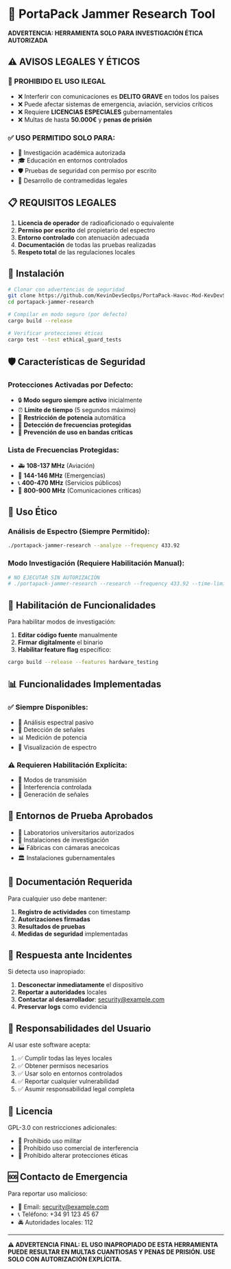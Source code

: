 
# 🚨 PortaPack Jammer Research Tool

**ADVERTENCIA: HERRAMIENTA SOLO PARA INVESTIGACIÓN ÉTICA AUTORIZADA**

## ⚠️ AVISOS LEGALES Y ÉTICOS

### 🚫 PROHIBIDO EL USO ILEGAL
- ❌ Interferir con comunicaciones es **DELITO GRAVE** en todos los países
- ❌ Puede afectar sistemas de emergencia, aviación, servicios críticos
- ❌ Requiere **LICENCIAS ESPECIALES** gubernamentales
- ❌ Multas de hasta **50.000€** y **penas de prisión**

### ✅ USO PERMITIDO SOLO PARA:
- 🔬 Investigación académica autorizada
- 🎓 Educación en entornos controlados
- 🛡️ Pruebas de seguridad con permiso por escrito
- 📡 Desarrollo de contramedidas legales

## 📋 REQUISITOS LEGALES

1. **Licencia de operador** de radioaficionado o equivalente
2. **Permiso por escrito** del propietario del espectro
3. **Entorno controlado** con atenuación adecuada
4. **Documentación** de todas las pruebas realizadas
5. **Respeto total** de las regulaciones locales

## 🚀 Instalación

```bash
# Clonar con advertencias de seguridad
git clone https://github.com/KevinDevSecOps/PortaPack-Havoc-Mod-KevDevSecOps-
cd portapack-jammer-research

# Compilar en modo seguro (por defecto)
cargo build --release

# Verificar protecciones éticas
cargo test --test ethical_guard_tests
```

## 🛡️ Características de Seguridad

### Protecciones Activadas por Defecto:
- 🔒 **Modo seguro siempre activo** inicialmente
- ⏰ **Límite de tiempo** (5 segundos máximo)
- 📏 **Restricción de potencia** automática
- 📶 **Detección de frecuencias protegidas**
- 🚫 **Prevención de uso en bandas críticas**

### Lista de Frecuencias Protegidas:
- 🚑 **108-137 MHz** (Aviación)
- 🚒 **144-146 MHz** (Emergencias)
- 📞 **400-470 MHz** (Servicios públicos)
- 📶 **800-900 MHz** (Comunicaciones críticas)

## 🎯 Uso Ético

### Análisis de Espectro (Siempre Permitido):
```bash
./portapack-jammer-research --analyze --frequency 433.92
```

### Modo Investigación (Requiere Habilitación Manual):
```bash
# NO EJECUTAR SIN AUTORIZACIÓN
# ./portapack-jammer-research --research --frequency 433.92 --time-limit 3
```

## 🔧 Habilitación de Funcionalidades

Para habilitar modos de investigación:

1. **Editar código fuente** manualmente
2. **Firmar digitalmente** el binario
3. **Habilitar feature flag** específico:
```bash
cargo build --release --features hardware_testing
```

## 📊 Funcionalidades Implementadas

### ✅ Siempre Disponibles:
- 📶 Análisis espectral pasivo
- 📡 Detección de señales
- 📊 Medición de potencia
- 🎨 Visualización de espectro

### ⚠️ Requieren Habilitación Explícita:
- 🔧 Modos de transmisión
- 🎯 Interferencia controlada
- 📝 Generación de señales

## 🧪 Entornos de Prueba Aprobados

- 🏫 Laboratorios universitarios autorizados
- 🏢 Instalaciones de investigación
- 🏭 Fábricas con cámaras anecoicas
- 🏛️ Instalaciones gubernamentales

## 📝 Documentación Requerida

Para cualquier uso debe mantener:

1. **Registro de actividades** con timestamp
2. **Autorizaciones firmadas**
3. **Resultados de pruebas**
4. **Medidas de seguridad** implementadas

## 🚨 Respuesta ante Incidentes

Si detecta uso inapropiado:

1. **Desconectar inmediatamente** el dispositivo
2. **Reportar a autoridades** locales
3. **Contactar al desarrollador**: security@example.com
4. **Preservar logs** como evidencia

## 👥 Responsabilidades del Usuario

Al usar este software acepta:

1. ✅ Cumplir todas las leyes locales
2. ✅ Obtener permisos necesarios
3. ✅ Usar solo en entornos controlados
4. ✅ Reportar cualquier vulnerabilidad
5. ✅ Asumir responsabilidad legal completa

## 📜 Licencia

GPL-3.0 con restricciones adicionales:
- 🚫 Prohibido uso militar
- 🚫 Prohibido uso comercial de interferencia
- 🚫 Prohibido alterar protecciones éticas

## 🆘 Contacto de Emergencia

Para reportar uso malicioso:
- 📧 Email: security@example.com
- 📞 Teléfono: +34 91 123 45 67
- 🚔 Autoridades locales: 112

---

**⚠️ ADVERTENCIA FINAL: EL USO INAPROPIADO DE ESTA HERRAMIENTA PUEDE RESULTAR EN MULTAS CUANTIOSAS Y PENAS DE PRISIÓN. USE SOLO CON AUTORIZACIÓN EXPLÍCITA.**
```
